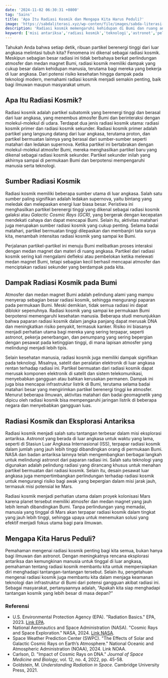 ```yaml
---
date: '2024-11-02 06:30:31 +0800'
tag: 'Sains'
title: 'Apa Itu Radiasi Kosmik dan Mengapa Kita Harus Peduli?'
image: 'https://sabdaliterasi.xyz/wp-conten/file/images/sabda-literasi-apa-itu-radiasi-kosmik-dan-mengapa-kita-harus-peduli.jpg'
description: 'Radiasi kosmik memengaruhi kehidupan di Bumi dan ruang angkasa. Temukan apa itu radiasi kosmik dan dampaknya pada manusia dan teknologi.'
keyword: ['misi antariksa','radiasi kosmik','teknologi','astronot','pelindung radiasi','nasa','kolonisasi mars','medan magnet bumi','atmosfer bumi','risiko kesehatan','kerusakan teknologi','supernova','radiasi galaksi','aktivitas matahari','partikel subatomik','radiasi primer','radiasi sekunder']
---
```

<p>Tahukah Anda bahwa setiap detik, ribuan partikel berenergi tinggi dari luar angkasa melintasi tubuh kita? Fenomena ini dikenal sebagai radiasi kosmik. Meskipun sebagian besar radiasi ini tidak berbahaya berkat perlindungan atmosfer dan medan magnet Bumi, radiasi kosmik memiliki dampak yang cukup besar dalam kehidupan manusia, terutama bagi mereka yang bekerja di luar angkasa. Dari potensi risiko kesehatan hingga dampak pada teknologi modern, memahami radiasi kosmik menjadi semakin penting, baik bagi ilmuwan maupun masyarakat umum.</p><h2>Apa Itu Radiasi Kosmik?</h2><p>Radiasi kosmik adalah partikel subatomik yang berenergi tinggi dan berasal dari luar angkasa, yang menembus atmosfer Bumi dan berinteraksi dengan molekul-molekul di udara. Terdapat dua jenis radiasi kosmik utama: radiasi kosmik primer dan radiasi kosmik sekunder. Radiasi kosmik primer adalah partikel yang langsung datang dari luar angkasa, terutama proton, dan partikel bermuatan lainnya yang berasal dari sumber-sumber seperti matahari dan ledakan supernova. Ketika partikel ini bertabrakan dengan molekul-molekul atmosfer Bumi, mereka menghasilkan partikel baru yang dikenal sebagai radiasi kosmik sekunder. Partikel sekunder inilah yang akhirnya sampai di permukaan Bumi dan berpotensi mempengaruhi manusia serta teknologi.</p><h2>Sumber Radiasi Kosmik</h2><p>Radiasi kosmik memiliki beberapa sumber utama di luar angkasa. Salah satu sumber paling signifikan adalah ledakan supernova, yaitu bintang yang meledak dan melepaskan energi luar biasa besar. Peristiwa ini menghasilkan partikel berenergi tinggi yang dikenal sebagai radiasi kosmik galaksi atau <em>Galactic Cosmic Rays (GCR)</em>, yang bergerak dengan kecepatan mendekati cahaya dan dapat mencapai Bumi. Selain itu, aktivitas matahari juga merupakan sumber radiasi kosmik yang cukup penting. Selama badai matahari, partikel bermuatan tinggi dilepaskan dan membanjiri tata surya kita, menambah intensitas radiasi kosmik yang sampai ke Bumi.</p><p>Perjalanan partikel-partikel ini menuju Bumi melibatkan proses interaksi dengan medan magnet dan materi di ruang angkasa. Partikel dari radiasi kosmik sering kali mengalami defleksi atau pembelokan ketika melewati medan magnet Bumi, tetapi sebagian kecil berhasil mencapai atmosfer dan menciptakan radiasi sekunder yang berdampak pada kita.</p><h2>Dampak Radiasi Kosmik pada Bumi</h2><p>Atmosfer dan medan magnet Bumi adalah pelindung alami yang mampu menyerap sebagian besar radiasi kosmik, sehingga mengurangi paparan pada permukaan Bumi. Meski demikian, tidak semua radiasi ini dapat diblokir sepenuhnya. Radiasi kosmik yang sampai ke permukaan Bumi berpotensi memengaruhi kesehatan manusia. Beberapa studi menunjukkan bahwa paparan radiasi kosmik dalam jangka panjang dapat merusak DNA dan meningkatkan risiko penyakit, termasuk kanker. Risiko ini biasanya menjadi perhatian utama bagi mereka yang sering terpapar, seperti astronot, pekerja penerbangan, dan penumpang yang sering bepergian dengan pesawat pada ketinggian tinggi, di mana lapisan atmosfer yang melindungi menjadi lebih tipis.</p><p>Selain kesehatan manusia, radiasi kosmik juga memiliki dampak signifikan pada teknologi. Misalnya, satelit dan peralatan elektronik di luar angkasa rentan terhadap radiasi ini. Partikel bermuatan dari radiasi kosmik dapat merusak komponen elektronik di satelit dan sistem telekomunikasi, menyebabkan gangguan atau bahkan kerusakan permanen. Dampak ini juga bisa mencapai infrastruktur listrik di Bumi, terutama selama badai matahari besar yang mengirimkan partikel berenergi tinggi ke atmosfer. Menurut beberapa ilmuwan, aktivitas matahari dan badai geomagnetik yang dipicu oleh radiasi kosmik bisa mempengaruhi jaringan listrik di beberapa negara dan menyebabkan gangguan luas.</p><h2>Radiasi Kosmik dan Eksplorasi Antariksa</h2><p>Radiasi kosmik menjadi salah satu tantangan terbesar dalam misi eksplorasi antariksa. Astronot yang berada di luar angkasa untuk waktu yang lama, seperti di Stasiun Luar Angkasa Internasional (ISS), terpapar radiasi kosmik dalam jumlah yang jauh lebih tinggi dibandingkan orang di permukaan Bumi. NASA dan badan antariksa lainnya telah mengembangkan berbagai langkah untuk melindungi astronot dari paparan radiasi ini. Salah satu teknologi yang digunakan adalah pelindung radiasi yang dirancang khusus untuk menahan partikel bermuatan dari radiasi kosmik. Selain itu, desain pesawat luar angkasa juga mempertimbangkan perlindungan terhadap radiasi kosmik untuk mengurangi risiko bagi awak yang bepergian dalam misi jarak jauh, termasuk misi potensial ke Mars.</p><p>Radiasi kosmik menjadi perhatian utama dalam proyek kolonisasi Mars karena planet tersebut memiliki atmosfer dan medan magnet yang jauh lebih lemah dibandingkan Bumi. Tanpa perlindungan yang memadai, manusia yang tinggal di Mars akan terpapar radiasi kosmik dalam tingkat yang jauh lebih tinggi, sehingga upaya untuk menemukan solusi yang efektif menjadi fokus utama bagi para ilmuwan.</p><h2>Mengapa Kita Harus Peduli?</h2><p>Pemahaman mengenai radiasi kosmik penting bagi kita semua, bukan hanya bagi ilmuwan dan astronot. Dengan meningkatnya rencana eksplorasi antariksa dan kemungkinan manusia untuk tinggal di luar angkasa, pemahaman tentang radiasi kosmik membantu kita untuk mempersiapkan diri menghadapi tantangan-tantangan tersebut. Selain itu, pengetahuan mengenai radiasi kosmik juga membantu kita dalam menjaga keamanan teknologi dan infrastruktur di Bumi dari potensi gangguan akibat radiasi ini. Sebagai masyarakat, pertanyaannya adalah, “Apakah kita siap menghadapi tantangan kosmik yang lebih besar di masa depan?”</p><h3><strong>Referensi</strong></h3><ul><li>U.S. Environmental Protection Agency (EPA). "Radiation Basics." EPA, 2023. <a href="https://www.epa.gov/radiation/radiation-basics" target="_blank" rel="nofollow noopener noreferrer">Link EPA</a>.</li><li>National Aeronautics and Space Administration (NASA). "Cosmic Rays and Space Exploration." NASA, 2024. <a href="https://www.nasa.gov/cosmic-rays" target="_blank" rel="nofollow noopener noreferrer">Link NASA</a>.</li><li>Space Weather Prediction Center (SWPC). "The Effects of Solar and Galactic Cosmic Rays on Earth’s Atmosphere." National Oceanic and Atmospheric Administration (NOAA), 2024. Link NOAA.</li><li>Carlson, D. "Impact of Cosmic Rays on DNA." <em>Journal of Space Medicine and Biology</em>, vol. 12, no. 4, 2022, pp. 45-58.</li><li>Goldstein, M. <em>Understanding Radiation in Space</em>. Cambridge University Press, 2021.</li></ul>